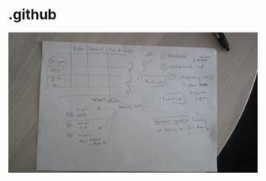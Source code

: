 # .github

![alt text](https://github.com/Masterarbeit-2023/.github/blob/master/images/idee.jpg?raw=true)